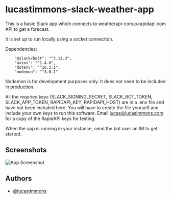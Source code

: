 
# lucastimmons-slack-weather-app

This is a basic Slack app which connects to weatherapi-com.p.rapidapi.com API to get a forecast. 

It is set up to run locally using a socket connection.

Dependencies:

        "@slack/bolt": "^3.13.3",
        "axios": "^1.4.0",
        "dotenv": "^16.3.1",
        "nodemon": "^3.0.1"

Nodemon is for development purposes only. It does not need to be included in production. 

All the requried keys (SLACK_SIGNING_SECRET, SLACK_BOT_TOKEN, SLACK_APP_TOKEN, RAPIDAPI_KEY, RAPIDAPI_HOST) are in a .env file and have not been included here. You will have to create the file yourself and include your own keys to run this software. Email lucas@lucasimmons.com for a copy of the RapidAPI keys for testing. 

When the app is running in your instance, send the bot user an IM to get started. 

## Screenshots

![App Screenshot](https://lucastimmons.com/weather_demo.png)


## Authors

- [@lucastimmons](https://www.github.com/lucastimmons)

